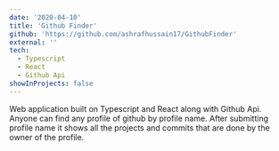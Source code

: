 ```yaml
---
date: '2020-04-10'
title: 'Github Finder'
github: 'https://github.com/ashrafhussain17/GithubFinder'
external: ''
tech:
  - Typescript
  - React
  - Github Api
showInProjects: false
---
```


Web application built on Typescript and React along with Github Api. Anyone can find any profile of github by profile name. After submitting profile name it shows all the projects and commits that are done by the owner of the profile.
